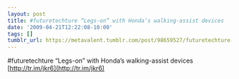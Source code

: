 ```yaml
---
layout: post
title: #futuretechture “Legs-on” with Honda’s walking-assist devices
date: '2009-04-21T12:22:08-10:00'
tags: []
tumblr_url: https://metavalent.tumblr.com/post/98659527/futuretechture-legs-on-with-hondas
---
```

#futuretechture “Legs-on” with Honda’s walking-assist devices [http://tr.im/jkr6](http://tr.im/jkr6)


